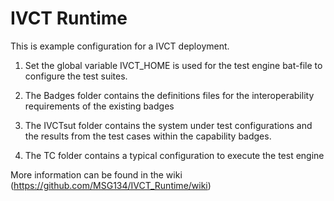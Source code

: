 # IVCT Runtime

This is example configuration for a IVCT deployment.

1) Set the global variable IVCT_HOME is used for the test engine bat-file to configure the test suites.

2) The Badges folder contains the definitions files for the interoperability requirements of the existing badges

3) The IVCTsut folder contains the system under test configurations and the results from the test cases within the capability badges.

4) The TC folder contains a typical configuration to execute the test engine

More information can be found in the wiki (https://github.com/MSG134/IVCT_Runtime/wiki)